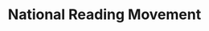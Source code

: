 ---
layout: homepage
title: National Reading Movement
description: Read More, Read Widely, Read Together
permalink: /
notification: 
sections:
    - hero:
        title: 
        subtitle: 
        background: /images/DBL Slider.png
        url: /contact-us/
        button: 
        key_highlights:
            - title: Read@Work
              description: Read@Work supports organisations in seeding a reading culture at the workplace. Find out more!
              url: http://www.nationalreadingmovement.sg/readwork/
            - title: Book Clubs
              description: Keen to share your thoughts about the books you have read? Why not join a book club? Find out more.
              url: http://www.nationalreadingmovement.sg/book-clubs/
            - title: NRM Mobile app
              description: Read on-the-go! Thousands of eReads at your fingertips!
              url: https://www.nlb.gov.sg/static/nlbmobileguide/
    - infopic:
        title: Read@Work
        subtitle: Highlights
        description: Find out how you can incorporate reading habits in the workplace
        button: Learn More
        url: /readwork/
        image: /images/experiment-banner.jpg
        alt: Read@Work
    - infopic:
        title: Book Recommendations, Reviews and More!
        subtitle: Highlights
        description: Thousands of eBooks, eMagazines and audiobooks at your fingertips.
        button: Explore
        url: https://medium.com/publiclibrarysg
        image: /images/digital-skill-banner.jpg
        alt: Explore reads and more
    
---